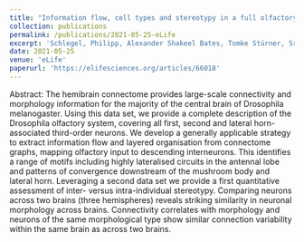 ```yaml
---
title: "Information flow, cell types and stereotypy in a full olfactory connectome"
collection: publications
permalink: /publications/2021-05-25-eLife
excerpt: 'Schlegel, Philipp, Alexander Shakeel Bates, Tomke Stürner, Sridhar R Jagannathan, Nikolas Drummond, Joseph Hsu, Laia Serratosa Capdevila, et al. “Information Flow, Cell Types and Stereotypy in a Full Olfactory Connectome.” eLife 10 (May 25, 2021): e66018. https://elifesciences.org/articles/66018.'
date: 2021-05-25
venue: 'eLife'
paperurl: 'https://elifesciences.org/articles/66018'
---
```


Abstract: The hemibrain connectome provides large-scale connectivity and morphology information for the majority of the central brain of Drosophila melanogaster. Using this data set, we provide a complete description of the Drosophila olfactory system, covering all first, second and lateral horn-associated third-order neurons. We develop a generally applicable strategy to extract information flow and layered organisation from connectome graphs, mapping olfactory input to descending interneurons. This identifies a range of motifs including highly lateralised circuits in the antennal lobe and patterns of convergence downstream of the mushroom body and lateral horn. Leveraging a second data set we provide a first quantitative assessment of inter- versus intra-individual stereotypy. Comparing neurons across two brains (three hemispheres) reveals striking similarity in neuronal morphology across brains. Connectivity correlates with morphology and neurons of the same morphological type show similar connection variability within the same brain as across two brains.
